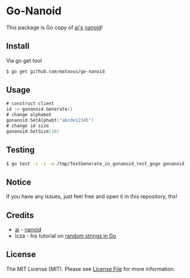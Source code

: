 # Go-Nanoid

This package is Go copy of [ai's](https://github.com/ai) [nanoid](https://github.com/ai/nanoid)!

## Install

Via go get tool

``` bash
$ go get github.com/matoous/go-nanoid
```

## Usage

``` go
# construct client
id := gonanoid.Generate()
# change alphabet
gonanoid.SetAlphabt("abcde12345")
# change id size
gonanoid.SetSize(16)
```

## Testing

``` bash
$ go test -c -i -o /tmp/TestGenerate_in_gonanoid_test_gogo gonanoid
```

## Notice

If you have any issues, just feel free and open it in this repository, thx!

## Credits

- [ai](https://github.com/ai) - [nanoid](https://github.com/ai/nanoid)
- icza - his tutorial on [random strings in Go](https://stackoverflow.com/questions/22892120/how-to-generate-a-random-string-of-a-fixed-length-in-golang)

## License

The MIT License (MIT). Please see [License File](LICENSE.md) for more information.
